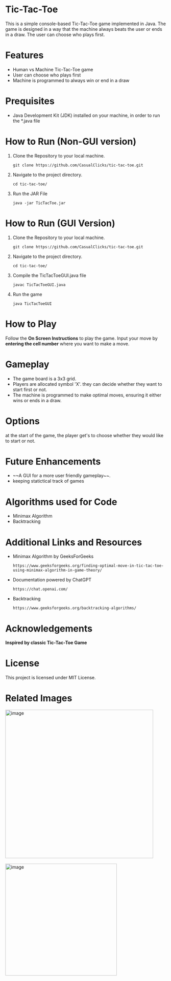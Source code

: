 # Tic-Tac-Toe
This is a simple console-based Tic-Tac-Toe game implemented in Java. The game is designed in a way that the machine always beats the user or ends in a draw. The user can choose who plays first.


# Features
<ul>
  <li>Human vs Machine Tic-Tac-Toe game</li>
  <li>User can choose who plays first</li>
  <li>Machine is programmed to always win or end in a draw</li>
</ul>

# Prequisites
<ul>
  <li>Java Development Kit (JDK) installed on your machine, in order to run the *.java file</li>
</ul>


# How to Run (Non-GUI version)
<ol>
  <li>
    Clone the Repository to your local machine.
    
    git clone https://github.com/CasualClicks/tic-tac-toe.git
  </li>
  <li>
    Navigate to the project directory.

    cd tic-tac-toe/
  </li>
  <li>
    Run the JAR File

    java -jar TicTacToe.jar
  </li>
</ol>

# How to Run (GUI Version)
<ol>
  <li>
    Clone the Repository to your local machine.
    
    git clone https://github.com/CasualClicks/tic-tac-toe.git
  </li>
  <li>
    Navigate to the project directory.

    cd tic-tac-toe/
  </li>
  <li>
    Compile the TicTacToeGUI.java file

    javac TicTacToeGUI.java
  </li>
  <li>
    Run the game

    java TicTacToeGUI
  </li>
</ol>

# How to Play
Follow the __On Screen Instructions__ to play the game. Input your move by **entering the cell number** where you want to make a move.

# Gameplay
<ul>
  <li>
    The game board is a 3x3 grid.
  </li>
  <li>
    Players are allocated symbol 'X'. they can decide whether they want to start first or not.
  </li>
  <li>
    The machine is programmed to make optimal moves, ensuring it either wins or ends in a draw.
  </li>
</ul>

# Options
at the start of the game, the player get's to choose whether they would like to start or not.

# Future Enhancements
<ul>
  <li>
    ~~A GUI for a more user friendly gameplay~~.
  </li>
  <li>
    keeping statictical track of games
  </li>
</ul>

# Algorithms used for Code
<ul>
  <li>
    Minimax Algorithm
  </li>
  <li>
    Backtracking
  </li>
</ul>

# Additional Links and Resources
<ul>
  <li>
    Minimax Algorithm by GeeksForGeeks

    https://www.geeksforgeeks.org/finding-optimal-move-in-tic-tac-toe-using-minimax-algorithm-in-game-theory/
  </li>
  <li>
    Documentation powered by ChatGPT

    https://chat.openai.com/
  </li>
  <li>
    Backtracking

    https://www.geeksforgeeks.org/backtracking-algorithms/
  </li>
</ul>

# Acknowledgements
__Inspired by classic Tic-Tac-Toe Game__

# License
This project is licensed under MIT License.


# Related Images
<img width="463" alt="image" src="https://github.com/CasualClicks/tic-tac-toe/assets/63722402/bd9c7e3a-df08-4ff7-946a-9045b715757a">
<br>
<br>
<img width="349" alt="image" src="https://github.com/CasualClicks/tic-tac-toe/assets/63722402/07e5099d-80a9-4507-b0cb-1716af369c01">



